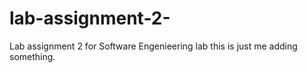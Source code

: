 # lab-assignment-2-
Lab assignment 2  for Software Engenieering lab 
this is just me adding something.
